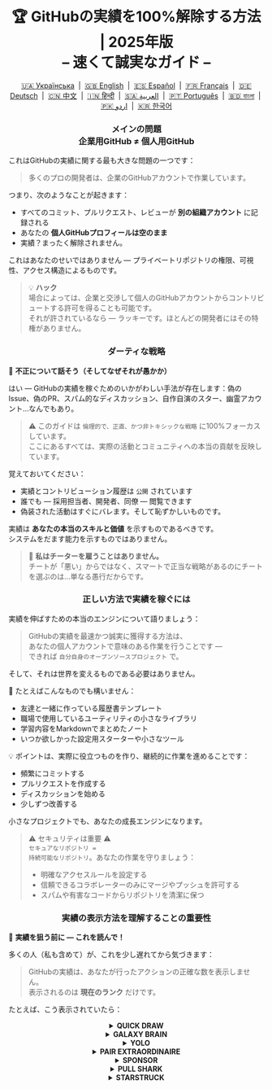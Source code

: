 <h1 align="center">
   🏆 GitHubの実績を100%解除する方法 | 2025年版<br/>
   – 速くて誠実なガイド –
</h1>

<div align="center">
  <a href="README_UA.md">🇺🇦 Українська</a> &nbsp;|&nbsp;
  <a href="../README.md">🇬🇧 English</a> &nbsp;|&nbsp;
  <a href="README_ES.md">🇪🇸 Español</a> &nbsp;|&nbsp;
  <a href="README_FR.md">🇫🇷 Français</a> &nbsp;|&nbsp;
  <a href="README_DE.md">🇩🇪 Deutsch</a> &nbsp;|&nbsp;
  <a href="README_ZH.md">🇨🇳 中文</a> &nbsp;|&nbsp;
  <a href="README_HI.md">🇮🇳 हिन्दी</a> &nbsp;|&nbsp;
  <a href="README_AR.md">🇸🇦 العربية</a> &nbsp;|&nbsp;
  <a href="README_PT.md">🇵🇹 Português</a> &nbsp;|&nbsp;
  <a href="README_BN.md">🇧🇩 বাংলা</a> &nbsp;|&nbsp;
  <a href="README_UR.md">🇵🇰 اردو</a> &nbsp;|&nbsp;
  <a href="README_KO.md">🇰🇷 한국어</a>
</div>

<h3 align="center">
   メインの問題<br/>
   企業用GitHub ≠ 個人用GitHub
</h3>

これはGitHubの実績に関する最も大きな問題の一つです：

> 多くのプロの開発者は、企業のGitHubアカウントで作業しています。

つまり、次のようなことが起きます：
- すべてのコミット、プルリクエスト、レビューが **別の組織アカウント** に記録される
- あなたの **個人GitHubプロフィールは空のまま**
- 実績？まったく解除されません。

これはあなたのせいではありません — プライベートリポジトリの権限、可視性、アクセス構造によるものです。

> 💡 **ハック**  
> 場合によっては、企業と交渉して個人のGitHubアカウントからコントリビュートする許可を得ることも可能です。  
> それが許されているなら — ラッキーです。ほとんどの開発者にはその特権がありません。

<h3 align="center">ダーティな戦略</h3>

🚫 <b>不正について話そう（そしてなぜそれが愚かか）</b>

はい — GitHubの実績を稼ぐためのいかがわしい手法が存在します：偽のIssue、偽のPR、スパム的なディスカッション、自作自演のスター、幽霊アカウント…なんでもあり。

> ⚠️ このガイドは <code>倫理的で、正直、かつ非トキシックな戦略</code> に100%フォーカスしています。  
> ここにあるすべては、実際の活動とコミュニティへの本当の貢献を反映しています。

覚えておいてください：
- 実績とコントリビューション履歴は <code>公開</code> されています
- 誰でも — 採用担当者、開発者、同僚 — 閲覧できます
- 偽装された活動はすぐにバレます。そして恥ずかしいものです。

実績は <strong>あなたの本当のスキルと価値</strong> を示すものであるべきです。  
システムをだます能力を示すものではありません。

> 💬 <strong>私はチーターを雇うことはありません。</strong><br>
> チートが「悪い」からではなく、スマートで正当な戦略があるのにチートを選ぶのは…単なる愚行だからです。

<h3 align="center">正しい方法で実績を稼ぐには</h3>

実績を伸ばすための本当のエンジンについて語りましょう：

> GitHubの実績を最速かつ誠実に獲得する方法は、  
> あなたの個人アカウントで意味のある作業を行うことです —  
> できれば <code>自分自身のオープンソースプロジェクト</code> で。

そして、それは世界を変えるものである必要はありません。

🎯 たとえばこんなものでも構いません：
- 友達と一緒に作っている履歴書テンプレート
- 職場で使用しているユーティリティの小さなライブラリ
- 学習内容をMarkdownでまとめたノート
- いつか欲しかった設定用スターターや小さなツール

💡 ポイントは、実際に役立つものを作り、継続的に作業を進めることです：
* 頻繁にコミットする
* プルリクエストを作成する
* ディスカッションを始める
* 少しずつ改善する

小さなプロジェクトでも、あなたの成長エンジンになります。

> ⚠️ セキュリティは重要 ⚠️  
> <code>セキュアなリポジトリ = 持続可能なリポジトリ</code>。あなたの作業を守りましょう：
> * 明確なアクセスルールを設定する
> * 信頼できるコラボレーターのみにマージやプッシュを許可する
> * スパムや有害なコードからリポジトリを清潔に保つ

<h3 align="center">実績の表示方法を理解することの重要性</h3>

🧠 <b>実績を狙う前に — これを読んで！</b>

多くの人（私も含めて）が、これを少し遅れてから気づきます：

> GitHubの実績は、あなたが行ったアクションの正確な数を表示しません。  
> 表示されるのは <strong>現在のランク</strong> だけです。

たとえば、こう表示されていたら：

<details>
    <summary align="center"><b>QUICK DRAW</b></summary>
<blockquote>IssueまたはPRを作成してから5分以内にクローズする。</blockquote>
<div align="center">
    <img src="../badges/quick-draw.png" alt="QuickDraw" width="140">
</div>

正直に言うと — これは実績というよりミームに近いです 😅  
とても簡単に獲得できるので、あまり価値がないかもしれません…でも、プロフィールに表示されるバッジには変わりありません！

<ol>
    <li>Pull Request を作成する</li>
    <li>すぐにクローズする</li>
</ol>

<blockquote>
   <b>⚠️ ダミーPRを作成する必要はありません。⚠️</b><br/>
   通常の作業中に任意の実PRを一度クローズして再オープンするだけでもカウントされます。
</blockquote>
</details>

<details>
    <summary align="center"><b>GALAXY BRAIN</b></summary>
<blockquote>GitHub Discussion において、あなたの返信が「承認された回答」にマークされる。</blockquote>
<div align="center">
    <img src="../badges/galaxy-brain.png" alt="Galaxy Brain">
</div>

Galaxy Brain は、<strong>本当に役立つ回答</strong>を Discussions に投稿した人に与えられる実績です。  
トピックの作成者があなたの返信を「承認済み」とマークすれば、バッジが手に入ります。

この実績は、自分のオープンソースリポジトリ内でも獲得可能です。  
正当であるだけでなく、<strong>チームにとっても有益な実践</strong>です。

次のようなスキルが身につきます：
<ul>
    <li>構造化され、見つけやすいコミュニケーションの維持</li>
    <li>重要なプロジェクト決定の明確な記録の保存</li>
    <li>チーム全体の認識と議論の同期</li>
</ul>

🚀 ヒューストン、問題発生！ 🚀  
たとえあなたの回答が的確であっても、多くの場合「承認済み」にはされません。  
リマインドしても無視されることが多く、ゴーストされてしまいます。つらいけど現実です。

だからこそ、他人に頼るのではなく、次のような方法を試してみましょう：
> **コントロールされた環境でGalaxy Brainを狙おう：**
* 友人や同僚と協力する
* 実際の質問に答える
* 助けになったら「承認された回答」にマークしてもらう

`🧩 ストラテジー1: 友達の問題を解決する`

<ol>
    <li>自分の技術スタックに関連する公開リポジトリを探す</li>
    <li>Discussions が有効になっているか確認する</li>
    <li>知り合いから技術的な質問があったら、それに答える</li>
    <li>その後、以下を実行する：
         <ul>
            <li>友達に、あなたが用意した要約でDiscussionを作成してもらう</li>
            <li>あなたがそこに回答を投稿する</li>
            <li>その回答を「承認された回答」としてマークしてもらう</li>
         </ul>
    </li>
</ol>

✅ この戦略は誠実かつ有益で、コミュニティにとっても長く使えるリソースになります。

`🛠️ ストラテジー2: 自分のリポジトリでDiscussionsを使う`

自分のオープンソースプロジェクトを管理しているなら、<code>重要な会話をGitHub Discussionsに移行</code>しましょう。

1. リポジトリ設定でDiscussionsを有効化
2. 機能や設計に関する議論があれば、パブリックスレッドを立てる
3. 判断に役立つ、明確かつ建設的な回答を書く
4. 他の人がスレッドを立てた場合は、その人に承認マークを付けてもらえる

✅ この戦略は：
- 決定プロセスの透明性を確保する
- リーダーシップと主体性を示す
- チーム全体の意識を揃える
- そしてもちろん、バッジを獲得できる！
</details>

<details>
    <summary align="center"><b>YOLO</b></summary>
<blockquote>レビューなしで Pull Request をマージする。</blockquote>
<div align="center">
    <img src="../badges/yolo.png" alt="YOLO" width="140">
</div>

このバッジはスピードと信頼、あるいは無謀さ 😅 の象徴です。  
1 回だけで達成できます。

<ol>
    <li>プロジェクトに小さくて安全な変更を加えましょう。例：</li>
    <ul>
        <li>Lint 修正</li>
        <li>ワンライナーのパッチ</li>
        <li><code>README.md</code> へのちょっとした追加</li>
        <li><code>git init</code> を含む初期コミット</li>
    </ul>
    <li>Pull Request を作成</li>
    <li>レビューを待たずに自分でマージ</li>
</ol>

<blockquote>
⚠️ <b>注意：本番環境での YOLO は避けましょう</b> ⚠️<br/>
オープンソースプロジェクトの初期コミットをマージすれば、クリーンで合法的です 😉
</blockquote>
</details>

<details>
    <summary align="center"><b>PAIR EXTRAORDINAIRE</b></summary>
<blockquote>共同執筆者のコミットを含む PR をマージする。</blockquote>
<div align="center">
    <img src="../badges/pair-extraordinaire.png" alt="Pair Extraordinaire">
</div>

一緒にコーディングすれば、成果もバッジもより良いものになります！  
このバッジを獲得するには、ペアプログラミングを実践しましょう。

<ol>
    <li>チームメイトと一緒にアイデアを出し合いながらコードを書く</li>
    <li>コミットメッセージに以下を追加：<br/>
        <code>Co-authored-by: ユーザー名 &lt;メールアドレス&gt;</code>
    </li>
    <li>PR を作成してマージ</li>
</ol>

✅ Pull Shark との同時達成も可能！効率よくバッジをゲットしましょう！
</details>


<details>
    <summary align="center"><b>SPONSOR</b></summary>
<blockquote>🐺 ウィッチャーにコインを投げよう</blockquote>
<div align="center">
    <img src="../badges/sponsor.png" alt="Sponsor" width="140">
</div>

GitHub Sponsors を通じて、オープンソース開発者またはプロジェクトを金銭的に支援しましょう。

<div align="center">
   <br/>
   このバッジを獲得するには、オープンソースの取り組みに寄付するだけです。<br/>
   毎日使っているツールかもしれません。<br/>
   週末を救ってくれたリポジトリかもしれません。<br/>
   あるいは、純粋に尊敬している開発者でも良いでしょう。<br/>
   <br/>
</div>

💡 たとえ少額でも、寄付は大きな意味を持ちます。  
それは感謝と敬意の表れであり、オープンソースの精神を支える行動です。

> ❤️ このガイドが役に立ったなら、ぜひこのリポジトリを `スポンサー` してください。  
> 労力への「ありがとう」を伝える最良の方法です。
</details>

<details>
    <summary align="center"><b>PULL SHARK</b></summary>
<blockquote>あなたのPRが他の誰かによってマージされる。</blockquote>
<div align="center">
    <img src="../badges/pull-shark.png" alt="Pull Shark">
</div>

最も簡単な始め方は、自分自身のオープンソースプロジェクトで作業することです（前述しましたね）。  
実際に価値あるPRを作成し、コラボレーターにレビューとマージを依頼しましょう。

⭐ これは GitHub 上で最も<strong>スキルを高めてくれる実績</strong>です。  
読みやすく、テストしやすく、レビューしやすいコードを書く力を育ててくれます。

> 💡 **ハック 0: 小さくて独立したPRを作成する**  
初心者はよく「巨大なPR」罠に陥ります。  
すべてを1つの大きなPRに詰め込んでしまうのです。  
でもPull Sharkを正しく獲得し、開発者として成長するためには、<code>スコープが明確で、読みやすく、テスト可能な小さなPR</code>を作るスキルが必要です。  
これは単なるバッジのためではなく、<strong>プロの開発者の基本</strong>です。

> 🤝 **ハック 1: “Pair Extraordinaire” も同時に進めよう**  
> コラボレーターとペアを組み、一緒にコードを書いたりレビューしたりしよう。  
> 共同作業であることを示すために <code>Co-authored-by:</code> を使えば、  
> 2つの実績を同時に進行できます。効率的！

> 🎯 **ハック 2: YOLOを譲ろう**  
> 小さくて安全なPRを作ったら、  
> あなたの仲間に<em>レビューなしで</em>マージさせて、YOLOバッジを取らせてあげよう。  
> あなたは価値を提供し、相手は実績を得る。<code>Win-Win</code>です！
</details>

<details>
    <summary align="center"><b>STARSTRUCK</b></summary>
<blockquote>多くのスターを獲得したリポジトリを作成する。</blockquote>
<div align="center">
    <img src="../badges/starstruck.png" alt="Starstruck">
</div>

これは GitHub 上でもっとも困難かつ尊敬される実績の一つです。  
コミュニティへの影響力を示しており、ルーチン作業では得られません。  
採用担当者や開発者はこれを真剣に見ています。

この実績にはチェックリストも近道もありません。  
本当にコミュニティが抱えている問題を特定し、それを解決することが唯一の道です。

🎯 現実的には、以下の2つの方法があります：

<ol>
    <li><strong>ソフトウェアプロダクトを作る</strong><br>
        正直なところ、これは優れたスキルと数年の経験が必要です。  
        最初のリポジトリには難しいかもしれません。
    </li>
    <li><strong>役立つリソースとして価値あるリポジトリを作る</strong><br>
        例：よく書かれたガイド、有用な設定スターター、小さなCLIツール、またはキュレーションされたツール一覧（awesome list）。
    </li>
</ol>

<blockquote><strong>⭐ 「Star」ボタンを押してくれ、ブラザー！ ⭐</strong><br>
このリポジトリはコミュニティのために作られた良いリソースの例です。  
もしこのガイドが役に立ったなら、ぜひスターをお願いします 🫡
</blockquote>

---

### 🧠 あなた自身の「スターに値するアイデア」を見つけるには？

痛み（ペイン）に注目しましょう。問題を見つける力を養ってください。以下をチェック：

1. **Googleのオートコンプリート** — 人々が検索している内容を見る：  
   `"github how to..."`, `"vite storybook setup..."` など。

2. **お気に入りのフレームワークの Issues & Discussions**  
   何かを求める投稿に多くの 👍 がついていれば、それは実際のニーズです。

3. **フラストレーションに耳を傾けよう** — あなたや他人がこう言う時：  
   *「これ本当にイライラする！」* や *「こんなのがあればいいのに…」* — それがヒントです。

その後はシンプルです：**解決策を提供しましょう**。  
それをクリーンなリポジトリにまとめ、明確なREADMEを用意して、シェアするだけです。

</details>
